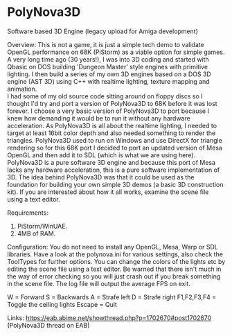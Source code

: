 # PolyNova3D
Software based 3D Engine (legacy upload for Amiga development)


Overview:
This is not a game, it is just a simple tech demo to validate OpenGL 
performance on 68K (PiStorm) as a viable option for simple games.
A very long time ago (30 years!), I was into 3D coding and started with 
Qbasic on DOS building 'Dungeon Master' style engines with primitive lighting.
I then build a series of my own 3D engines based on a DOS 3D engine (AST 3D)
using C++ with realtime lighting, texture mapping and animation.  
I had some of my old source code sitting around on floppy discs so I thought
I'd try and port a version of PolyNova3D to 68K before it was lost forever.
I choose a very basic version of PolyNova3D to port because I knew how
demanding it would be to run it without any hardware acceleration.
As PolyNova3D is all about the realtime lighting, I needed to target at
least 16bit color depth and also needed something to render the triangles.
PolyNova3D used to run on Windows and use DirectX for triangle rendering 
so for this 68K port I decided to port an updated version of 
Mesa OpenGL and then add it to SDL (which is what we are using here).
PolyNova3D is a pure software 3D engine and because this port of Mesa lacks
any hardware acceleration, this is a pure software implementation of 3D.
The idea behind PolyNova3D was that it could be used as the foundation for 
building your own simple 3D demos (a basic 3D construction kit).
If you are interested about how it all works, examine the scene file
using a text editor.

Requirements:
1) PiStorm/WinUAE.
2) 4MB of RAM.

Configuration:
You do not need to install any OpenGL, Mesa, Warp or SDL libraries.
Have a look at the polynova.ini for various settings, also check the ToolTypes
for further options.
You can change the colors of the lights etc by editing the scene file using a
text editor.  Be warned that there isn't much in the way of error checking so
you will just crash out if you break something in the scene file.
The log file will output the average FPS on exit.

W = Forward
S = Backwards
A = Strafe left
D = Strafe right
F1,F2,F3,F4 = Toggle the ceiling lights
Escape = Quit

Links:
https://eab.abime.net/showthread.php?p=1702670#post1702670 (PolyNova3D thread on EAB)
